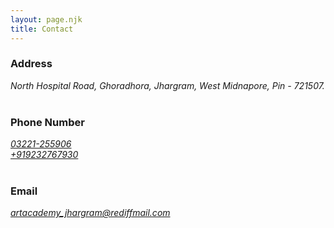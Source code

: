 ```yaml
---
layout: page.njk
title: Contact
---
```

<h3>Address</h3>
<address>
North Hospital Road,
Ghoradhora, Jhargram,
West Midnapore, Pin - 721507.
</address>
<br/>
<h3>Phone Number</h3>
<address>
    <a href="tel:03221255906">03221-255906</a><br/>
    <a href="tel:+919232767930">+919232767930</a>
</address>
<br/>

<h3>Email</h3>
<address>
    <a href="mailto:artacademy_jhargram@rediffmail.com">artacademy_jhargram@rediffmail.com</a>
</address>

